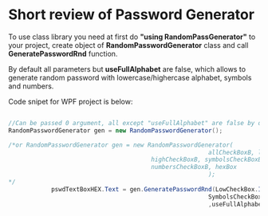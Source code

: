 <H1>Short review of Password Generator</H1> 


 
To use class library you need at first do <b>"using RandomPassGenerator"</b> to your project, create object of <b>RandomPasswordGenerator</b> class and call <b>GeneratePasswordRnd</b> function. 


 
By default all parameters but <b>useFullAlphabet</b> are false, which allows to generate random password with lowercase/highercase alphabet, symbols and numbers. 

Code snipet for WPF project is below: 


```C# 

//Can be passed 0 argument, all except "useFullAlphabet" are false by default 
RandomPasswordGenerator gen = new RandomPasswordGenerator();

/*or RandomPasswordGenerator gen = new RandomPasswordGenerator(
                                                        allCheckBoxB, lowCheckBoxB, 
                                        highCheckBoxB, symbolsCheckBoxB, 
                                        numbersCheckBoxB, hexBox
                                                        );			
*/
            pswdTextBoxHEX.Text = gen.GeneratePasswordRnd(LowCheckBox.IsChecked, HighCheckBox.IsChecked, 
                                                        SymbolsCheckBox.IsChecked, NumbersCheckBox.IsChecked 
                                                        ,useFullAlphabet.IsChecked); 
```
